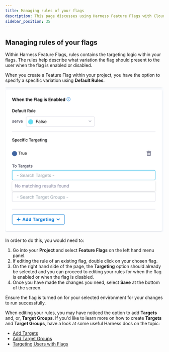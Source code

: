 ```yaml
---
title: Managing rules of your flags
description: This page discusses using Harness Feature Flags with Cloud Cost Module and how it's used. 
sidebar_position: 35
---
```


## Managing rules of your flags

Within Harness Feature Flags, rules contains the targeting logic within your flags. The rules help describe what variation the flag should present to the user when the flag is enabled or disabled. 

When you create a Feature Flag within your project, you have the option to specify a specific variation using **Default Rules**. 

 ![Editing default rules to specify a variation](./static/ff-editing-rules-1.png)

In order to do this, you would need to:

 1. Go into your **Project** and select **Feature Flags** on the left hand menu panel. 
 2. If editing the rule of an existing flag, double click on your chosen flag. 
 3. On the right hand side of the page, the **Targeting** option should already be selected and you can proceed to editing your rules for when the flag is enabled or when the flag is disabled. 
 4. Once you have made the changes you need, select **Save** at the bottom of the screen.  

Ensure the flag is turned on for your selected environment for your changes to run successfully. 

When editing your rules, you may have noticed the option to add **Targets** and, or, **Target Groups**. If you'd like to learn more on how to create **Targets** and **Target Groups**, have a look at some useful Harness docs on the topic:

 * [Add Targets](/docs/feature-flags/ff-target-management/add-targets.md)
 * [Add Target Groups](/docs/feature-flags/ff-target-management/add-target-groups.md)
 * [Targeting Users with Flags](/docs/feature-flags/ff-target-management/targeting-users-with-flags.md)

